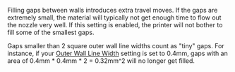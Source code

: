 Filling gaps between walls introduces extra travel moves. If the gaps are extremely small, the material will typically not get enough time to flow out the nozzle very well. If this setting is enabled, the printer will not bother to fill some of the smallest gaps.

Gaps smaller than 2 square outer wall line widths count as "tiny" gaps. For instance, if your [Outer Wall Line Width](wall_line_width_0) setting is set to 0.4mm, gaps with an area of 0.4mm * 0.4mm * 2 = 0.32mm^2 will no longer get filled.
